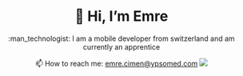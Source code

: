 <h1 align="center">👋 Hi, I’m Emre </h1>
  
<p align="center"> :man_technologist: I am a mobile developer from switzerland and am currently an apprentice
<p align="center">📫 How to reach me: <a href="mailto:emre.cimen@ypsomed.com">emre.cimen@ypsomed.com</a>

<img src="https://github-readme-stats.vercel.app/api?username=ciem2ent" />




<!---
ciem2ent/ciem2ent is a ✨ special ✨ repository because its `README.md` (this file) appears on your GitHub profile.
You can click the Preview link to take a look at your changes.
--->
